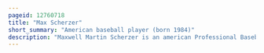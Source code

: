 ```yaml
---
pageid: 12760718
title: "Max Scherzer"
short_summary: "American baseball player (born 1984)"
description: "Maxwell Martin Scherzer is an american Professional Baseball Pitcher for the major League Baseball Texas Rangers. He has previously played in Mlb for the new York Mets washington Nationals detroit Tigers arizona Diamondbacks and the Los angeles Dodgers. A right-handed Starting Pitcher, Scherzer is an eight-time Mlb All-Star, has won three Cy Young Awards, has pitched two No-Hitters, and won the World Series with the Nationals in 2019, and the Texas Rangers in 2023. Known for his Intensity and Competitiveness on the Field he is nicknamed mad Max after the Film Series of the same Name."
---
```

